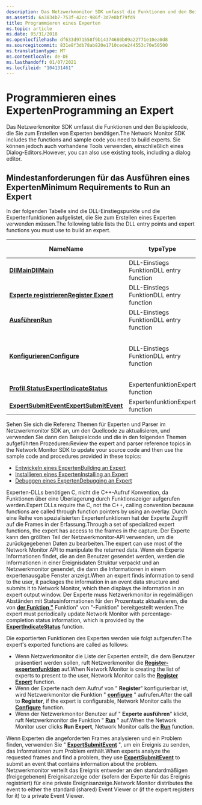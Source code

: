 ```yaml
---
description: Das Netzwerkmonitor SDK umfasst die Funktionen und den Beispielcode, die Sie zum Erstellen von Experten benötigen. Sie können jedoch auch vorhandene Tools verwenden, einschließlich eines Dialog-Editors.
ms.assetid: 6a3834b7-753f-42cc-986f-3d7e8bf79fd9
title: Programmieren eines Experten
ms.topic: article
ms.date: 05/31/2018
ms.openlocfilehash: df633d971558f9b14374680b09a22771e10ea0d8
ms.sourcegitcommit: 831e8f3db78ab820e1710cede244553c70e50500
ms.translationtype: MT
ms.contentlocale: de-DE
ms.lasthandoff: 01/07/2021
ms.locfileid: "104131461"
---
```

# <a name="programming-an-expert"></a><span data-ttu-id="1a1e2-104">Programmieren eines Experten</span><span class="sxs-lookup"><span data-stu-id="1a1e2-104">Programming an Expert</span></span>

<span data-ttu-id="1a1e2-105">Das Netzwerkmonitor SDK umfasst die Funktionen und den Beispielcode, die Sie zum Erstellen von Experten benötigen.</span><span class="sxs-lookup"><span data-stu-id="1a1e2-105">The Network Monitor SDK includes the functions and sample code you need to build experts.</span></span> <span data-ttu-id="1a1e2-106">Sie können jedoch auch vorhandene Tools verwenden, einschließlich eines Dialog-Editors.</span><span class="sxs-lookup"><span data-stu-id="1a1e2-106">However, you can also use existing tools, including a dialog editor.</span></span>

## <a name="minimum-requirements-to-run-an-expert"></a><span data-ttu-id="1a1e2-107">Mindestanforderungen für das Ausführen eines Experten</span><span class="sxs-lookup"><span data-stu-id="1a1e2-107">Minimum Requirements to Run an Expert</span></span>

<span data-ttu-id="1a1e2-108">In der folgenden Tabelle sind die DLL-Einstiegspunkte und die Expertenfunktionen aufgelistet, die Sie zum Erstellen eines Experten verwenden müssen.</span><span class="sxs-lookup"><span data-stu-id="1a1e2-108">The following table lists the DLL entry points and expert functions you must use to build an expert.</span></span>



| <span data-ttu-id="1a1e2-109">Name</span><span class="sxs-lookup"><span data-stu-id="1a1e2-109">Name</span></span>                                                 | <span data-ttu-id="1a1e2-110">type</span><span class="sxs-lookup"><span data-stu-id="1a1e2-110">Type</span></span>               | <span data-ttu-id="1a1e2-111">Erforderlich?</span><span class="sxs-lookup"><span data-stu-id="1a1e2-111">Required?</span></span>                                       |
|------------------------------------------------------|--------------------|-------------------------------------------------|
| [<span data-ttu-id="1a1e2-112">**DllMain**</span><span class="sxs-lookup"><span data-stu-id="1a1e2-112">**DllMain**</span></span>](dllmain-expert.md)                    | <span data-ttu-id="1a1e2-113">DLL-Einstiegs Funktion</span><span class="sxs-lookup"><span data-stu-id="1a1e2-113">DLL entry function</span></span> | <span data-ttu-id="1a1e2-114">Ja</span><span class="sxs-lookup"><span data-stu-id="1a1e2-114">Yes</span></span>                                             |
| [<span data-ttu-id="1a1e2-115">**Experte registrieren**</span><span class="sxs-lookup"><span data-stu-id="1a1e2-115">**Register Expert**</span></span>](register-expert.md)           | <span data-ttu-id="1a1e2-116">DLL-Einstiegs Funktion</span><span class="sxs-lookup"><span data-stu-id="1a1e2-116">DLL entry function</span></span> | <span data-ttu-id="1a1e2-117">Ja</span><span class="sxs-lookup"><span data-stu-id="1a1e2-117">Yes</span></span>                                             |
| [<span data-ttu-id="1a1e2-118">**Ausführen**</span><span class="sxs-lookup"><span data-stu-id="1a1e2-118">**Run**</span></span>](run.md)                                   | <span data-ttu-id="1a1e2-119">DLL-Einstiegs Funktion</span><span class="sxs-lookup"><span data-stu-id="1a1e2-119">DLL entry function</span></span> | <span data-ttu-id="1a1e2-120">Ja</span><span class="sxs-lookup"><span data-stu-id="1a1e2-120">Yes</span></span>                                             |
| [<span data-ttu-id="1a1e2-121">**Konfigurieren**</span><span class="sxs-lookup"><span data-stu-id="1a1e2-121">**Configure**</span></span>](configure.md)                       | <span data-ttu-id="1a1e2-122">DLL-Einstiegs Funktion</span><span class="sxs-lookup"><span data-stu-id="1a1e2-122">DLL entry function</span></span> | <span data-ttu-id="1a1e2-123">Nur, wenn der Experte die Benutzerkonfiguration bereitstellt.</span><span class="sxs-lookup"><span data-stu-id="1a1e2-123">Only if the expert provides user configuration.</span></span> |
| [<span data-ttu-id="1a1e2-124">**Profil Status**</span><span class="sxs-lookup"><span data-stu-id="1a1e2-124">**ExpertIndicateStatus**</span></span>](expertindicatestatus.md) | <span data-ttu-id="1a1e2-125">Expertenfunktion</span><span class="sxs-lookup"><span data-stu-id="1a1e2-125">Expert function</span></span>    | <span data-ttu-id="1a1e2-126">Ja</span><span class="sxs-lookup"><span data-stu-id="1a1e2-126">Yes</span></span>                                             |
| [<span data-ttu-id="1a1e2-127">**ExpertSubmitEvent**</span><span class="sxs-lookup"><span data-stu-id="1a1e2-127">**ExpertSubmitEvent**</span></span>](expertsubmitevent.md)       | <span data-ttu-id="1a1e2-128">Expertenfunktion</span><span class="sxs-lookup"><span data-stu-id="1a1e2-128">Expert function</span></span>    | <span data-ttu-id="1a1e2-129">Ja</span><span class="sxs-lookup"><span data-stu-id="1a1e2-129">Yes</span></span>                                             |



 

<span data-ttu-id="1a1e2-130">Sehen Sie sich die Referenz Themen für Experten und Parser im Netzwerkmonitor SDK an, um den Quellcode zu aktualisieren, und verwenden Sie dann den Beispielcode und die in den folgenden Themen aufgeführten Prozeduren:</span><span class="sxs-lookup"><span data-stu-id="1a1e2-130">Review the expert and parser reference topics in the Network Monitor SDK to update your source code and then use the sample code and procedures provided in these topics:</span></span>

-   [<span data-ttu-id="1a1e2-131">Entwickeln eines Experten</span><span class="sxs-lookup"><span data-stu-id="1a1e2-131">Building an Expert</span></span>](building-an-expert.md)
-   [<span data-ttu-id="1a1e2-132">Installieren eines Experten</span><span class="sxs-lookup"><span data-stu-id="1a1e2-132">Installing an Expert</span></span>](installing-an-expert-to-network-monitor-2-1.md)
-   [<span data-ttu-id="1a1e2-133">Debuggen eines Experten</span><span class="sxs-lookup"><span data-stu-id="1a1e2-133">Debugging an Expert</span></span>](debugging-an-expert.md)

<span data-ttu-id="1a1e2-134">Experten-DLLs benötigen C, nicht die C++-Aufruf Konvention, da Funktionen über eine Überlagerung durch Funktionszeiger aufgerufen werden.</span><span class="sxs-lookup"><span data-stu-id="1a1e2-134">Expert DLLs require the C, not the C++, calling convention because functions are called through function pointers by using an overlay.</span></span> <span data-ttu-id="1a1e2-135">Durch eine Reihe von spezialisierten Expertenfunktionen hat der Experte Zugriff auf die Frames in der Erfassung.</span><span class="sxs-lookup"><span data-stu-id="1a1e2-135">Through a set of specialized expert functions, the expert has access to the frames in the capture.</span></span> <span data-ttu-id="1a1e2-136">Der Experte kann den größten Teil der Netzwerkmonitor-API verwenden, um die zurückgegebenen Daten zu bearbeiten.</span><span class="sxs-lookup"><span data-stu-id="1a1e2-136">The expert can use most of the Network Monitor API to manipulate the returned data.</span></span> <span data-ttu-id="1a1e2-137">Wenn ein Experte Informationen findet, die an den Benutzer gesendet werden, werden die Informationen in einer Ereignisdaten Struktur verpackt und an Netzwerkmonitor gesendet, die dann die Informationen in einem expertenausgabe Fenster anzeigt.</span><span class="sxs-lookup"><span data-stu-id="1a1e2-137">When an expert finds information to send to the user, it packages the information in an event data structure and submits it to Network Monitor, which then displays the information in an expert output window.</span></span> <span data-ttu-id="1a1e2-138">Der Experte muss Netzwerkmonitor in regelmäßigen Abständen mit Statusinformationen für den Prozentsatz aktualisieren, die von [**der Funktion "**](expertindicatestatus.md) Funktion" von "-Funktion" bereitgestellt werden.</span><span class="sxs-lookup"><span data-stu-id="1a1e2-138">The expert must periodically update Network Monitor with percentage-completion status information, which is provided by the [**ExpertIndicateStatus**](expertindicatestatus.md) function.</span></span>

<span data-ttu-id="1a1e2-139">Die exportierten Funktionen des Experten werden wie folgt aufgerufen:</span><span class="sxs-lookup"><span data-stu-id="1a1e2-139">The expert's exported functions are called as follows:</span></span>

-   <span data-ttu-id="1a1e2-140">Wenn Netzwerkmonitor die Liste der Experten erstellt, die dem Benutzer präsentiert werden sollen, ruft Netzwerkmonitor die [**Register-expertenfunktion**](register-expert.md) auf.</span><span class="sxs-lookup"><span data-stu-id="1a1e2-140">When Network Monitor is creating the list of experts to present to the user, Network Monitor calls the [**Register Expert**](register-expert.md) function.</span></span>
-   <span data-ttu-id="1a1e2-141">Wenn der Experte nach dem Aufruf von " **Register**" konfigurierbar ist, wird Netzwerkmonitor die Funktion " [**configure**](configure.md) " aufrufen.</span><span class="sxs-lookup"><span data-stu-id="1a1e2-141">After the call to **Register**, if the expert is configurable, Network Monitor calls the [**Configure**](configure.md) function.</span></span>
-   <span data-ttu-id="1a1e2-142">Wenn der Netzwerkmonitor Benutzer auf " **Experte ausführen**" klickt, ruft Netzwerkmonitor die Funktion " [**Run**](run.md) " auf.</span><span class="sxs-lookup"><span data-stu-id="1a1e2-142">When the Network Monitor user clicks **Run Expert**, Network Monitor calls the [**Run**](run.md) function.</span></span>

<span data-ttu-id="1a1e2-143">Wenn Experten die angeforderten Frames analysieren und ein Problem finden, verwenden Sie " [**ExpertSubmitEvent**](expertsubmitevent.md) ", um ein Ereignis zu senden, das Informationen zum Problem enthält.</span><span class="sxs-lookup"><span data-stu-id="1a1e2-143">When experts analyze the requested frames and find a problem, they use [**ExpertSubmitEvent**](expertsubmitevent.md) to submit an event that contains information about the problem.</span></span> <span data-ttu-id="1a1e2-144">Netzwerkmonitor verteilt das Ereignis entweder an den standardmäßigen (freigegebenen) Ereignisanzeige oder (sofern der Experte für das Ereignis registriert) für eine private Ereignisanzeige.</span><span class="sxs-lookup"><span data-stu-id="1a1e2-144">Network Monitor distributes the event to either the standard (shared) Event Viewer or (if the expert registers for it) to a private Event Viewer.</span></span>

 

 



